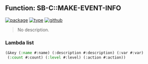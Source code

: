## Function: SB-C::MAKE-EVENT-INFO
[![package](https://img.shields.io/badge/Package-SB--C-5f9ea0.svg?style=social&colorA=999999)](../) [![type](https://img.shields.io/badge/Type-Function-5f9ea0.svg?style=social&colorA=999999)](../#function) [![github](https://img.shields.io/badge/GitHub-View_the_source-5f9ea0.svg?style=social&colorA=999999&logo=github)](https://github.com/sbcl/sbcl/blob/master/src/compiler/macros.lisp/) 

> No description.

### Lambda list
```cl
(&key (:name #:name) (:description #:description) (:var #:var)
 (:count #:count) (:level #:level) (:action #:action))
```
